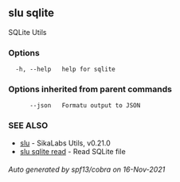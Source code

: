 ## slu sqlite

SQLite Utils

### Options

```
  -h, --help   help for sqlite
```

### Options inherited from parent commands

```
      --json   Formatu output to JSON
```

### SEE ALSO

* [slu](slu.md)	 - SikaLabs Utils, v0.21.0
* [slu sqlite read](slu_sqlite_read.md)	 - Read SQLite file

###### Auto generated by spf13/cobra on 16-Nov-2021
